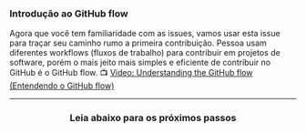 ### Introdução ao GitHub flow

Agora que você tem familiaridade com as issues, vamos usar esta issue para traçar seu caminho rumo a primeira contribuição.
Pessoa usam diferentes workflows (fluxos de trabalho) para contribuir em projetos de software, porém o mais jeito mais simples e eficiente de contribuir no GitHub é o GitHub flow.
:tv: [Video: Understanding the GitHub flow (Entendendo o GitHub flow)](https://www.youtube.com/watch?v=PBI2Rz-ZOxU)

<hr>
<h3 align="center">Leia abaixo para os próximos passos</h3>
